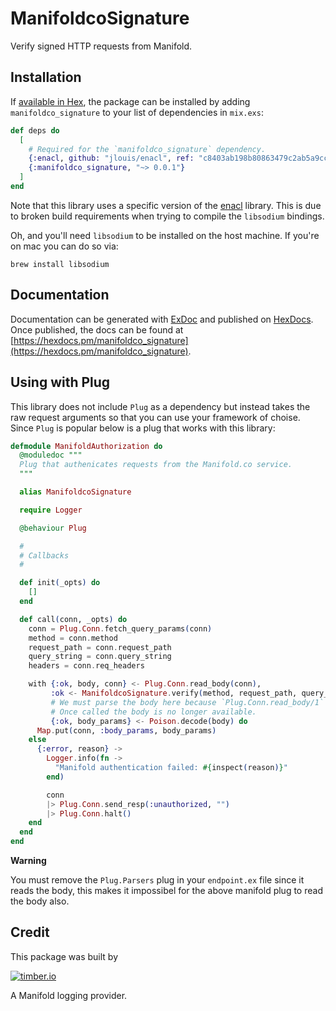 # ManifoldcoSignature

Verify signed HTTP requests from Manifold.

## Installation

If [available in Hex](https://hex.pm/docs/publish), the package can be installed
by adding `manifoldco_signature` to your list of dependencies in `mix.exs`:

```elixir
def deps do
  [
    # Required for the `manifoldco_signature` dependency.
    {:enacl, github: "jlouis/enacl", ref: "c8403ab198b80863479c2ab5a9ccd0a8d73a57c4"}
    {:manifoldco_signature, "~> 0.0.1"}
  ]
end
```

Note that this library uses a specific version of the
[enacl](https://github.com/jlouis/enacl) library. This is due to broken build requirements
when trying to compile the `libsodium` bindings.

Oh, and you'll need `libsodium` to be installed on the host machine. If you're on mac you
can do so via:

```
brew install libsodium
```

## Documentation

Documentation can be generated with [ExDoc](https://github.com/elixir-lang/ex_doc)
and published on [HexDocs](https://hexdocs.pm). Once published, the docs can
be found at [https://hexdocs.pm/manifoldco_signature](https://hexdocs.pm/manifoldco_signature).

## Using with Plug

This library does not include `Plug` as a dependency but instead takes the raw request arguments
so that you can use your framework of choise. Since `Plug` is popular below is a plug that
works with this library:

```elixir
defmodule ManifoldAuthorization do
  @moduledoc """
  Plug that authenicates requests from the Manifold.co service.
  """

  alias ManifoldcoSignature

  require Logger

  @behaviour Plug

  #
  # Callbacks
  #

  def init(_opts) do
    []
  end

  def call(conn, _opts) do
    conn = Plug.Conn.fetch_query_params(conn)
    method = conn.method
    request_path = conn.request_path
    query_string = conn.query_string
    headers = conn.req_headers

    with {:ok, body, conn} <- Plug.Conn.read_body(conn),
         :ok <- ManifoldcoSignature.verify(method, request_path, query_string, headers, body),
         # We must parse the body here because `Plug.Conn.read_body/1` can only be called once.
         # Once called the body is no longer available.
         {:ok, body_params} <- Poison.decode(body) do
      Map.put(conn, :body_params, body_params)
    else
      {:error, reason} ->
        Logger.info(fn ->
          "Manifold authentication failed: #{inspect(reason)}"
        end)

        conn
        |> Plug.Conn.send_resp(:unauthorized, "")
        |> Plug.Conn.halt()
    end
  end
end
```

**Warning**

You must remove the `Plug.Parsers` plug in your `endpoint.ex` file since it reads the body,
this makes it impossibel for the above manifold plug to read the body also.

## Credit

This package was built by

[![timber.io](http://res.cloudinary.com/timber/image/upload/v1490197244/pricing/logo-purple.png)](http://timber.io/)

A Manifold logging provider.